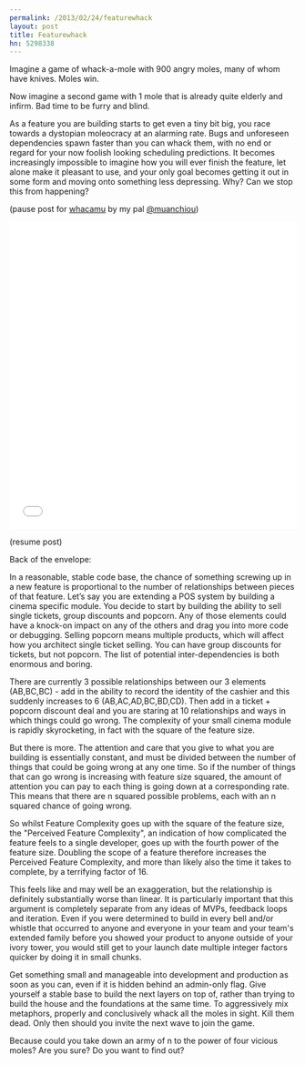 ```yaml
---
permalink: /2013/02/24/featurewhack
layout: post
title: Featurewhack
hn: 5298338
---
```

Imagine a game of whack-a-mole with 900 angry moles, many of whom have knives. Moles win.

Now imagine a second game with 1 mole that is already quite elderly and infirm. Bad time to be furry and blind.

As a feature you are building starts to get even a tiny bit big, you race towards a dystopian moleocracy at an alarming rate. Bugs and unforeseen dependencies spawn faster than you can whack them, with no end or regard for your now foolish looking scheduling predictions. It becomes increasingly impossible to imagine how you will ever finish the feature, let alone make it pleasant to use, and your only goal becomes getting it out in some form and moving onto something less depressing. Why? Can we stop this from happening?

(pause post for <a href="https://github.com/muan/whacamu" target="_blank">whacamu</a> by my pal <a href="http://twitter.com/muanchiou" target="_blank">@muanchiou</a>)

<iframe height='540' src='//muan.co/whacamu' style='border: 0;' width='100%' scrolling="no" align="middle"></iframe>

(resume post)

Back of the envelope:

In a reasonable, stable code base, the chance of something screwing up in a new feature is proportional to the number of relationships between pieces of that feature. Let’s say you are extending a POS system by building a cinema specific module. You decide to start by building the ability to sell single tickets, group discounts and popcorn. Any of those elements could have a knock-on impact on any of the others and drag you into more code or debugging. Selling popcorn means multiple products, which will affect how you architect single ticket selling. You can have group discounts for tickets, but not popcorn. The list of potential inter-dependencies is both enormous and boring.

There are currently 3 possible relationships between our 3 elements (AB,BC,BC) - add in the ability to record the identity of the cashier and this suddenly increases to 6 (AB,AC,AD,BC,BD,CD). Then add in a ticket + popcorn discount deal and you are staring at 10 relationships and ways in which things could go wrong. The complexity of your small cinema module is rapidly skyrocketing, in fact with the square of the feature size.

But there is more. The attention and care that you give to what you are building is essentially constant, and must be divided between the number of things that could be going wrong at any one time. So if the number of things that can go wrong is increasing with feature size squared, the amount of attention you can pay to each thing is going down at a corresponding rate. This means that there are n squared possible problems, each with an n squared chance of going wrong.

So whilst Feature Complexity goes up with the square of the feature size, the "Perceived Feature Complexity", an indication of how complicated the feature feels to a single developer, goes up with the fourth power of the feature size. Doubling the scope of a feature therefore increases the Perceived Feature Complexity, and more than likely also the time it takes to complete, by a terrifying factor of 16.

This feels like and may well be an exaggeration, but the relationship is definitely substantially worse than linear. It is particularly important that this argument is completely separate from any ideas of MVPs, feedback loops and iteration. Even if you were determined to build in every bell and/or whistle that occurred to anyone and everyone in your team and your team's extended family before you showed your product to anyone outside of your ivory tower, you would still get to your launch date multiple integer factors quicker by doing it in small chunks.

Get something small and manageable into development and production as soon as you can, even if it is hidden behind an admin-only flag. Give yourself a stable base to build the next layers on top of, rather than trying to build the house and the foundations at the same time. To aggressively mix metaphors, properly and conclusively whack all the moles in sight. Kill them dead. Only then should you invite the next wave to join the game.

Because could you take down an army of n to the power of four vicious moles? Are you sure? Do you want to find out?
